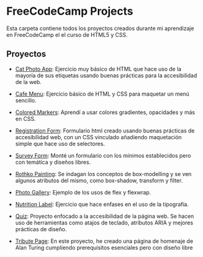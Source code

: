 # FreeCodeCamp Projects

Esta carpeta contiene todos los proyectos creados durante mi aprendizaje en FreeCodeCamp el el curso de HTML5 y CSS.

## Proyectos

- [Cat Photo App](01.cat-photo-app): Ejercicio muy básico de HTML que hace uso de la mayoría de sus etiquetas usando buenas prácticas para la accesibilidad de la web.

- [Cafe Menu](02.cafe-menu): Ejercicio básico de HTML y CSS para maquetar un menú sencillo.

- [Colored Markers](03.colored-markers): Aprendí a usar colores gradientes, opacidades y más en CSS.

- [Registration Form](04.registration-form): Formulario html creado usando buenas prácticas de accesibilidad web, con un CSS vinculado añadiendo maquetación simple que hace uso de selectores.

- [Survey Form](05.survey-form(certified_project)): Monté un formulario con los mínimos establecidos pero con temática y diseños libres.

- [Rothko Painting](06.Rothko-painting(box-model)): Se indagan los conceptos de box-modelling y se ven algunos atributos del mismo, como box-shadow, transform y filter.

- [Photo Gallery](07.photo-gallery): Ejemplo de los usos de flex y flexwrap.

- [Nutrition Label](08.nutrition-label): Ejercicio que hace enfases en el uso de la tipografía.

- [Quiz](09.quizz): Proyecto enfocado a la accesibilidad de la página web. Se hacen uso de herramientas como atajos de teclado, atributos ARIA y mejores prácticas de diseño.

- [Tribute Page](10.tribute-page(certified_project)): En este proyecto, he creado una página de homenaje de Alan Turing cumpliendo prerequisitos esenciales pero con diseño libre
